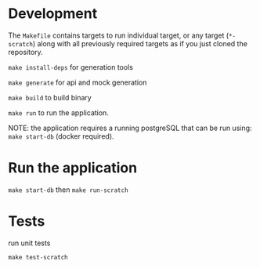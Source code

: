 # Development
The `Makefile` contains targets to run individual target, or any target (`*-scratch`) along with all previously required targets as if you just cloned the repository.

`make install-deps` for generation tools

`make generate` for api and mock generation

`make build` to build binary

`make run` to run the application. 

NOTE: the application requires a running postgreSQL that can be run using: `make start-db` (docker required). 


# Run the application

`make start-db` then `make run-scratch`

# Tests
run unit tests
```
make test-scratch
```
